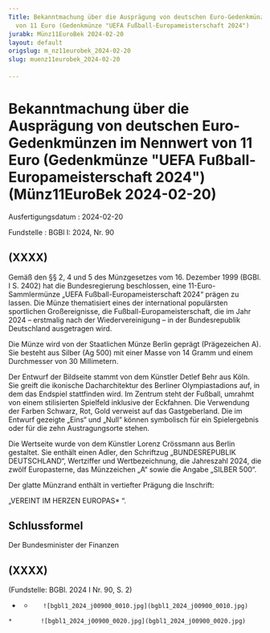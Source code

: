 ```yaml
---
Title: Bekanntmachung über die Ausprägung von deutschen Euro-Gedenkmünzen im Nennwert
  von 11 Euro (Gedenkmünze "UEFA Fußball-Europameisterschaft 2024")
jurabk: Münz11EuroBek 2024-02-20
layout: default
origslug: m_nz11eurobek_2024-02-20
slug: muenz11eurobek_2024-02-20

---
```


# Bekanntmachung über die Ausprägung von deutschen Euro-Gedenkmünzen im Nennwert von 11 Euro (Gedenkmünze "UEFA Fußball-Europameisterschaft 2024") (Münz11EuroBek 2024-02-20)

Ausfertigungsdatum
:   2024-02-20

Fundstelle
:   BGBl I: 2024, Nr. 90


## (XXXX)

Gemäß den §§ 2, 4 und 5 des Münzgesetzes vom 16. Dezember 1999 (BGBl.
I S. 2402) hat die Bundesregierung beschlossen, eine 11-Euro-
Sammlermünze „UEFA Fußball-Europameisterschaft 2024“ prägen zu lassen.
Die Münze thematisiert eines der international populärsten sportlichen
Großereignisse, die Fußball-Europameisterschaft, die im Jahr 2024 –
erstmalig nach der Wiedervereinigung – in der Bundesrepublik
Deutschland ausgetragen wird.

Die Münze wird von der Staatlichen Münze Berlin geprägt (Prägezeichen
A). Sie besteht aus Silber (Ag 500) mit einer Masse von 14 Gramm und
einem Durchmesser von 30 Millimetern.

Der Entwurf der Bildseite stammt von dem Künstler Detlef Behr aus
Köln. Sie greift die ikonische Dacharchitektur des Berliner
Olympiastadions auf, in dem das Endspiel stattfinden wird. Im Zentrum
steht der Fußball, umrahmt von einem stilisierten Spielfeld inklusive
der Eckfahnen. Die Verwendung der Farben Schwarz, Rot, Gold verweist
auf das Gastgeberland. Die im Entwurf gezeigte „Eins“ und „Null“
können symbolisch für ein Spielergebnis oder für die zehn
Austragungsorte stehen.

Die Wertseite wurde von dem Künstler Lorenz Crössmann aus Berlin
gestaltet. Sie enthält einen Adler, den Schriftzug „BUNDESREPUBLIK
DEUTSCHLAND“, Wertziffer und Wertbezeichnung, die Jahreszahl 2024, die
zwölf Europasterne, das Münzzeichen „A“ sowie die Angabe „SILBER 500“.

Der glatte Münzrand enthält in vertiefter Prägung die Inschrift:

„VEREINT IM HERZEN EUROPAS*             “.


## Schlussformel

Der Bundesminister der Finanzen


## (XXXX)

(Fundstelle: BGBl. 2024 I Nr. 90, S. 2)



*    *        ![bgbl1_2024_j00900_0010.jpg](bgbl1_2024_j00900_0010.jpg)
    *        ![bgbl1_2024_j00900_0020.jpg](bgbl1_2024_j00900_0020.jpg)


